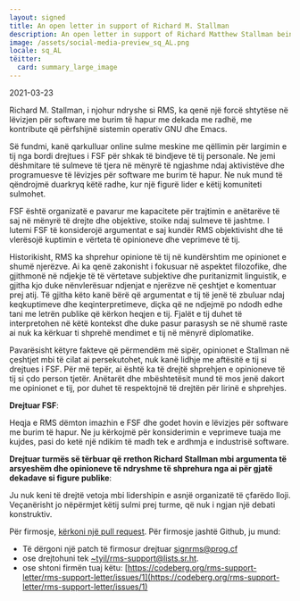 ```yaml
---
layout: signed
title: An open letter in support of Richard M. Stallman
description: An open letter in support of Richard Matthew Stallman being reinstated by the Free Software Foundation
image: /assets/social-media-preview_sq_AL.png
locale: sq_AL
tëitter:
  card: summary_large_image
---
```


2021-03-23

Richard M. Stallman, i njohur ndryshe si RMS, ka qenë një forcë shtytëse në lëvizjen për software me burim të hapur me dekada me radhë, me kontribute që përfshijnë sistemin operativ GNU dhe Emacs.

Së fundmi, kanë qarkulluar online sulme meskine me qëllimin për largimin e tij nga bordi drejtues i FSF për shkak të bindjeve të tij personale. Ne jemi dëshmitare të sulmeve të tjera në mënyrë të ngjashme ndaj aktivistëve dhe programuesve të lëvizjes për software me burim të hapur. Ne nuk mund të qëndrojmë duarkryq këtë radhe, kur një figurë lider e këtij komuniteti sulmohet.

FSF është organizatë e pavarur me kapacitete për trajtimin e anëtarëve të saj në mënyrë të drejte dhe objektive, stoike ndaj sulmeve të jashtme. I lutemi FSF të konsiderojë argumentat e saj kundër RMS objektivisht dhe të vlerësojë kuptimin e vërteta të opinioneve dhe veprimeve të tij.

Historikisht, RMS ka shprehur opinione të tij në kundërshtim me opinionet e shumë njerëzve. Ai ka qenë zakonisht i fokusuar në aspektet filozofike, dhe gjithmonë në ndjekje të të vërtetave subjektive dhe puritanizmit linguistik, e gjitha kjo duke nënvlerësuar ndjenjat e njerëzve në çeshtjet e komentuar prej atij. Të gjitha këto kanë bërë që argumentat e tij të jenë të zbuluar ndaj keqkuptimeve dhe keqinterpretimeve, diçka që ne ndjejmë po ndodh edhe tani me letrën publike që kërkon heqjen e tij. Fjalët e tij duhet të interpretohen në këtë kontekst dhe duke pasur parasysh se në shumë raste ai nuk ka kërkuar ti shprehë mendimet e tij në mënyrë diplomatike.

Pavarësisht këtyre fakteve që përmendëm më sipër, opinionet e Stallman në çeshtjet mbi të cilat ai persekutohet, nuk kanë lidhje me aftësitë e tij si drejtues i FSF. Për më tepër, ai është ka të drejtë shprehjen e  opinioneve të tij si çdo person tjetër. Anëtarët dhe mbështetësit mund të mos jenë dakort me opinionet e tij, por duhet të respektojnë të drejtën për lirinë e shprehjes.

**Drejtuar FSF**:

Heqja e RMS dëmton imazhin e FSF dhe godet hovin e lëvizjes për software me burim të hapur. Ne ju kërkojmë për konsiderimin e veprimeve tuaja me kujdes, pasi do ketë një ndikim të madh tek e ardhmja e industrisë software.

**Drejtuar turmës së tërbuar që rrethon Richard Stallman mbi argumenta të arsyeshëm dhe opinioneve të ndryshme të shprehura nga ai për gjatë dekadave si figure publike**:

Ju nuk keni të drejtë vetoja mbi lidershipin e asnjë organizatë të çfarëdo lloji. Veçanërisht jo nëpërmjet këtij sulmi prej turme, që nuk i ngjan një debati konstruktiv.

Për firmosje, [kërkoni një pull request](https://github.com/rms-support-letter/rms-support-letter.github.io/pulls).
Për firmosje jashtë Github, ju mund:
- Të dërgoni një patch të firmosur drejtuar [signrms@prog.cf](mailto:signrms@prog.cf)
- ose drejtohuni tek [~tyil/rms-support@lists.sr.ht](mailto:~tyil/rms-support@lists.sr.ht).
- ose shtoni firmën tuaj këtu: [https://codeberg.org/rms-support-letter/rms-support-letter/issues/1](https://codeberg.org/rms-support-letter/rms-support-letter/issues/1)
